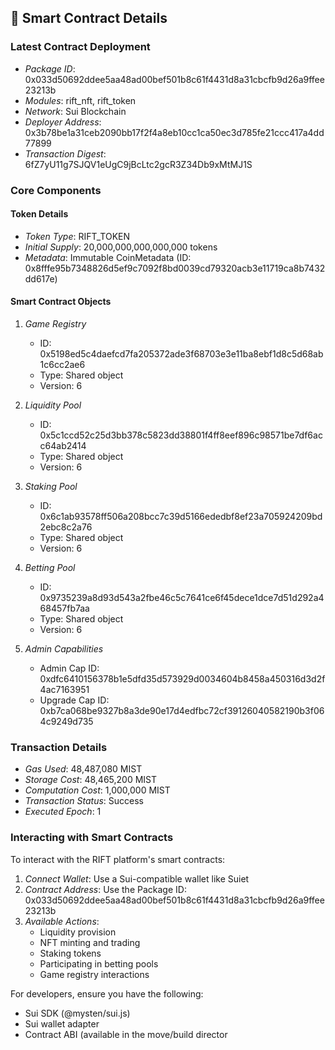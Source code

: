 ## 🔗 Smart Contract Details

### Latest Contract Deployment
- *Package ID*: 0x033d50692ddee5aa48ad00bef501b8c61f4431d8a31cbcfb9d26a9ffee23213b
- *Modules*: rift_nft, rift_token
- *Network*: Sui Blockchain
- *Deployer Address*: 0x3b78be1a31ceb2090bb17f2f4a8eb10cc1ca50ec3d785fe21ccc417a4dd77899
- *Transaction Digest*: 6fZ7yU11g7SJQV1eUgC9jBcLtc2gcR3Z34Db9xMtMJ1S

### Core Components

#### Token Details
- *Token Type*: RIFT_TOKEN
- *Initial Supply*: 20,000,000,000,000,000 tokens
- *Metadata*: Immutable CoinMetadata (ID: 0x8fffe95b7348826d5ef9c7092f8bd0039cd79320acb3e11719ca8b7432dd617e)

#### Smart Contract Objects

1. *Game Registry* 
   - ID: 0x5198ed5c4daefcd7fa205372ade3f68703e3e11ba8ebf1d8c5d68ab1c6cc2ae6
   - Type: Shared object
   - Version: 6

2. *Liquidity Pool*
   - ID: 0x5c1ccd52c25d3bb378c5823dd38801f4ff8eef896c98571be7df6acc64ab2414
   - Type: Shared object
   - Version: 6

3. *Staking Pool*
   - ID: 0x6c1ab93578ff506a208bcc7c39d5166ededbf8ef23a705924209bd2ebc8c2a76
   - Type: Shared object
   - Version: 6

4. *Betting Pool*
   - ID: 0x9735239a8d93d543a2fbe46c5c7641ce6f45dece1dce7d51d292a468457fb7aa
   - Type: Shared object
   - Version: 6

5. *Admin Capabilities*
   - Admin Cap ID: 0xdfc6410156378b1e5dfd35d573929d0034604b8458a450316d3d2f4ac7163951
   - Upgrade Cap ID: 0xb7ca068be9327b8a3de90e17d4edfbc72cf39126040582190b3f064c9249d735

### Transaction Details
- *Gas Used*: 48,487,080 MIST
- *Storage Cost*: 48,465,200 MIST
- *Computation Cost*: 1,000,000 MIST
- *Transaction Status*: Success
- *Executed Epoch*: 1

### Interacting with Smart Contracts
To interact with the RIFT platform's smart contracts:

1. *Connect Wallet*: Use a Sui-compatible wallet like Suiet
2. *Contract Address*: Use the Package ID: 0x033d50692ddee5aa48ad00bef501b8c61f4431d8a31cbcfb9d26a9ffee23213b
3. *Available Actions*:
   - Liquidity provision
   - NFT minting and trading
   - Staking tokens
   - Participating in betting pools
   - Game registry interactions

For developers, ensure you have the following:
- Sui SDK (@mysten/sui.js)
- Sui wallet adapter
- Contract ABI (available in the move/build director